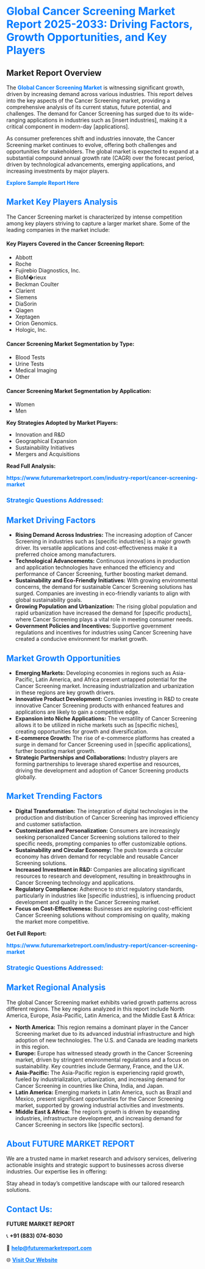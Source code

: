 <h1 style="color: #007BFF;">Global Cancer Screening Market Report 2025-2033: Driving Factors, Growth Opportunities, and Key Players</h1>

<section id="overview">
<h2>Market Report Overview</h2>
<p>The <a href="https://www.futuremarketreport.com/industry-report/cancer-screening-market" style="color: #007BFF; text-decoration: none;"><strong>Global Cancer Screening Market</strong></a> is witnessing significant growth, driven by increasing demand across various industries. This report delves into the key aspects of the Cancer Screening market, providing a comprehensive analysis of its current status, future potential, and challenges. The demand for Cancer Screening has surged due to its wide-ranging applications in industries such as [insert industries], making it a critical component in modern-day [applications].</p>
<p>As consumer preferences shift and industries innovate, the Cancer Screening market continues to evolve, offering both challenges and opportunities for stakeholders. The global market is expected to expand at a substantial compound annual growth rate (CAGR) over the forecast period, driven by technological advancements, emerging applications, and increasing investments by major players.</p>
</section>

<section id="overview">
<p><a href="https://www.futuremarketreport.com/request-sample/reportId=96882" style="color: #007BFF; text-decoration: none;"><strong>Explore Sample Report Here</strong></a></p>
</section>

<section id="key-players">
<h2 style="color: #007BFF;">Market Key Players Analysis</h2>
<p>The Cancer Screening market is characterized by intense competition among key players striving to capture a larger market share. Some of the leading companies in the market include:</p>
<h4>Key Players Covered in the Cancer Screening Report:</h4>
<ul><li>Abbott</li><li>Roche</li><li>Fujirebio Diagnostics, Inc.</li><li>BioM�rieux</li><li>Beckman Coulter</li><li>Clarient</li><li>Siemens</li><li>DiaSorin</li><li>Qiagen</li><li>Xeptagen</li><li>Orion Genomics.</li><li>Hologic, Inc.</li></ul>
<h4>Cancer Screening Market Segmentation by Type:</h4>
<ul><li>Blood Tests</li><li>Urine Tests</li><li>Medical Imaging</li><li>Other</li></ul>

<h4>Cancer Screening Market Segmentation by Application:</h4>
<ul><li>Women</li><li>Men</li></ul>
<p><strong>Key Strategies Adopted by Market Players:</strong></p>
<ul>
<li>Innovation and R&D</li>
<li>Geographical Expansion</li>
<li>Sustainability Initiatives</li>
<li>Mergers and Acquisitions</li>
</ul>
</section>

<section>
<p><strong>Read Full Analysis: </strong></p><a href="https://www.futuremarketreport.com/industry-report/cancer-screening-market" style="color: #007BFF; text-decoration: none;"><strong>https://www.futuremarketreport.com/industry-report/cancer-screening-market</strong></a>
<h3 style="color: #007BFF;">Strategic Questions Addressed:</h3>
</section>

<section id="driving-factors">
<h2 style="color: #007BFF;">Market Driving Factors</h2>
<ul>
<li><strong>Rising Demand Across Industries:</strong> The increasing adoption of Cancer Screening in industries such as [specific industries] is a major growth driver. Its versatile applications and cost-effectiveness make it a preferred choice among manufacturers.</li>
<li><strong>Technological Advancements:</strong> Continuous innovations in production and application technologies have enhanced the efficiency and performance of Cancer Screening, further boosting market demand.</li>
<li><strong>Sustainability and Eco-Friendly Initiatives:</strong> With growing environmental concerns, the demand for sustainable Cancer Screening solutions has surged. Companies are investing in eco-friendly variants to align with global sustainability goals.</li>
<li><strong>Growing Population and Urbanization:</strong> The rising global population and rapid urbanization have increased the demand for [specific products], where Cancer Screening plays a vital role in meeting consumer needs.</li>
<li><strong>Government Policies and Incentives:</strong> Supportive government regulations and incentives for industries using Cancer Screening have created a conducive environment for market growth.</li>
</ul>
</section>

<section id="growth-opportunities">
<h2 style="color: #007BFF;">Market Growth Opportunities</h2>
<ul>
<li><strong>Emerging Markets:</strong> Developing economies in regions such as Asia-Pacific, Latin America, and Africa present untapped potential for the Cancer Screening market. Increasing industrialization and urbanization in these regions are key growth drivers.</li>
<li><strong>Innovative Product Development:</strong> Companies investing in R&D to create innovative Cancer Screening products with enhanced features and applications are likely to gain a competitive edge.</li>
<li><strong>Expansion into Niche Applications:</strong> The versatility of Cancer Screening allows it to be utilized in niche markets such as [specific niches], creating opportunities for growth and diversification.</li>
<li><strong>E-commerce Growth:</strong> The rise of e-commerce platforms has created a surge in demand for Cancer Screening used in [specific applications], further boosting market growth.</li>
<li><strong>Strategic Partnerships and Collaborations:</strong> Industry players are forming partnerships to leverage shared expertise and resources, driving the development and adoption of Cancer Screening products globally.</li>
</ul>
</section>

<section id="trending-factors">
<h2 style="color: #007BFF;">Market Trending Factors</h2>
<ul>
<li><strong>Digital Transformation:</strong> The integration of digital technologies in the production and distribution of Cancer Screening has improved efficiency and customer satisfaction.</li>
<li><strong>Customization and Personalization:</strong> Consumers are increasingly seeking personalized Cancer Screening solutions tailored to their specific needs, prompting companies to offer customizable options.</li>
<li><strong>Sustainability and Circular Economy:</strong> The push towards a circular economy has driven demand for recyclable and reusable Cancer Screening solutions.</li>
<li><strong>Increased Investment in R&D:</strong> Companies are allocating significant resources to research and development, resulting in breakthroughs in Cancer Screening technology and applications.</li>
<li><strong>Regulatory Compliance:</strong> Adherence to strict regulatory standards, particularly in industries like [specific industries], is influencing product development and quality in the Cancer Screening market.</li>
<li><strong>Focus on Cost-Effectiveness:</strong> Businesses are exploring cost-efficient Cancer Screening solutions without compromising on quality, making the market more competitive.</li>
</ul>
</section>

<section>
<p><strong>Get Full Report: </strong></p><a href="https://www.futuremarketreport.com/industry-report/cancer-screening-market" style="color: #007BFF; text-decoration: none;"><strong>https://www.futuremarketreport.com/industry-report/cancer-screening-market</strong></a>
<h3 style="color: #007BFF;">Strategic Questions Addressed:</h3>
</section>


<section id="regional-analysis">
<h2 style="color: #007BFF;">Market Regional Analysis</h2>
<p>The global Cancer Screening market exhibits varied growth patterns across different regions. The key regions analyzed in this report include North America, Europe, Asia-Pacific, Latin America, and the Middle East & Africa:</p>
<ul>
<li><strong>North America:</strong> This region remains a dominant player in the Cancer Screening market due to its advanced industrial infrastructure and high adoption of new technologies. The U.S. and Canada are leading markets in this region.</li>
<li><strong>Europe:</strong> Europe has witnessed steady growth in the Cancer Screening market, driven by stringent environmental regulations and a focus on sustainability. Key countries include Germany, France, and the U.K.</li>
<li><strong>Asia-Pacific:</strong> The Asia-Pacific region is experiencing rapid growth, fueled by industrialization, urbanization, and increasing demand for Cancer Screening in countries like China, India, and Japan.</li>
<li><strong>Latin America:</strong> Emerging markets in Latin America, such as Brazil and Mexico, present significant opportunities for the Cancer Screening market, supported by growing industrial activities and investments.</li>
<li><strong>Middle East & Africa:</strong> The region’s growth is driven by expanding industries, infrastructure development, and increasing demand for Cancer Screening in sectors like [specific sectors].</li>
</ul>
</section>

<footer>
<h2 style="color: #007BFF;">About FUTURE MARKET REPORT</h2>
<p>We are a trusted name in market research and advisory services, delivering actionable insights and strategic support to businesses across diverse industries. Our expertise lies in offering:</p>

<p>Stay ahead in today’s competitive landscape with our tailored research solutions.</p>

<h2 style="color: #007BFF;">Contact Us:</h2>
<p><strong>FUTURE MARKET REPORT</strong></p>
<p>📞 <strong>+91 (883) 074-8030</strong></p>
<p>📧 <strong><a href="mailto:help@futuremarketreport.com" style="color: #007BFF;">help@futuremarketreport.com</a></strong></p>
<p>🌐 <strong><a href="https://www.futuremarketreport.com/" style="color: #007BFF;">Visit Our Website</a></strong></p>
</footer>